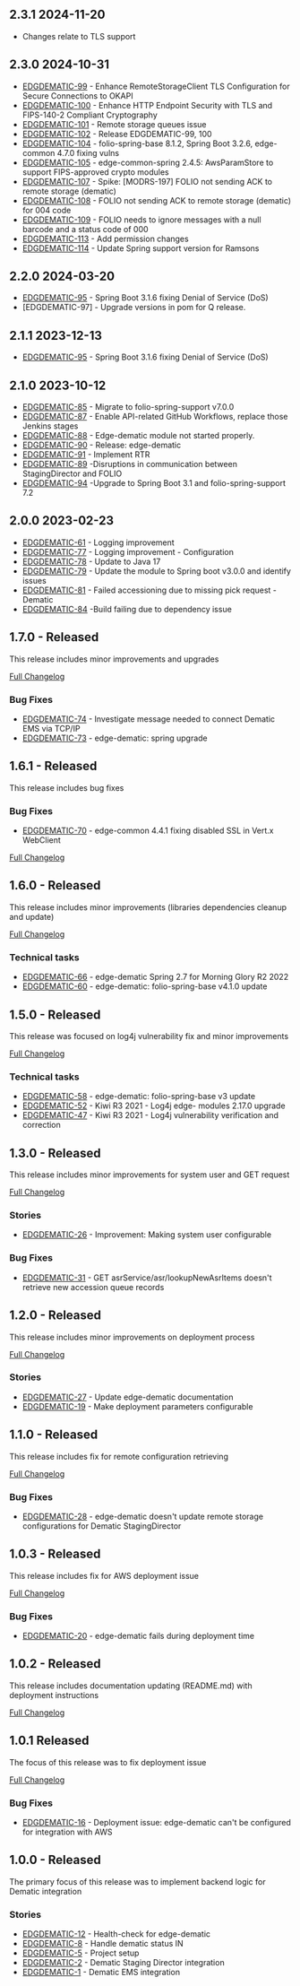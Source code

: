 ## 2.3.1 2024-11-20

* Changes relate to TLS support

## 2.3.0 2024-10-31

* [EDGDEMATIC-99](https://folio-org.atlassian.net/browse/EDGDEMATIC-99)  - Enhance RemoteStorageClient TLS Configuration for Secure Connections to OKAPI
* [EDGDEMATIC-100](https://folio-org.atlassian.net/browse/EDGDEMATIC-100) - Enhance HTTP Endpoint Security with TLS and FIPS-140-2 Compliant Cryptography
* [EDGDEMATIC-101](https://folio-org.atlassian.net/browse/EDGDEMATIC-101) - Remote storage queues issue
* [EDGDEMATIC-102](https://folio-org.atlassian.net/browse/EDGDEMATIC-102) - Release EDGDEMATIC-99, 100
* [EDGDEMATIC-104](https://folio-org.atlassian.net/browse/EDGDEMATIC-104) - folio-spring-base 8.1.2, Spring Boot 3.2.6, edge-common 4.7.0 fixing vulns
* [EDGDEMATIC-105](https://folio-org.atlassian.net/browse/EDGDEMATIC-105) - edge-common-spring 2.4.5: AwsParamStore to support FIPS-approved crypto modules
* [EDGDEMATIC-107](https://folio-org.atlassian.net/browse/EDGDEMATIC-107) - Spike: [MODRS-197] FOLIO not sending ACK to remote storage (dematic)
* [EDGDEMATIC-108](https://folio-org.atlassian.net/browse/EDGDEMATIC-108) - FOLIO not sending ACK to remote storage (dematic) for 004 code
* [EDGDEMATIC-109](https://folio-org.atlassian.net/browse/EDGDEMATIC-109) - FOLIO needs to ignore messages with a null barcode and a status code of 000
* [EDGDEMATIC-113](https://folio-org.atlassian.net/browse/EDGDEMATIC-113) - Add permission changes
* [EDGDEMATIC-114](https://folio-org.atlassian.net/browse/EDGDEMATIC-114) - Update Spring support version for Ramsons

## 2.2.0 2024-03-20

* [EDGDEMATIC-95](https://issues.folio.org/browse/EDGDEMATIC-95) - Spring Boot 3.1.6 fixing Denial of Service (DoS)
* [EDGDEMATIC-97] - Upgrade versions in pom for Q release.


## 2.1.1 2023-12-13

* [EDGDEMATIC-95](https://issues.folio.org/browse/EDGDEMATIC-95) - Spring Boot 3.1.6 fixing Denial of Service (DoS)

## 2.1.0 2023-10-12

* [EDGDEMATIC-85](https://issues.folio.org/browse/EDGDEMATIC-85) - Migrate to folio-spring-support v7.0.0
* [EDGDEMATIC-87](https://issues.folio.org/browse/EDGDEMATIC-87) - Enable API-related GitHub Workflows, replace those Jenkins stages
* [EDGDEMATIC-88](https://issues.folio.org/browse/EDGDEMATIC-88) - Edge-dematic module not started properly.
* [EDGDEMATIC-90](https://issues.folio.org/browse/EDGDEMATIC-90) - Release: edge-dematic
* [EDGDEMATIC-91](https://issues.folio.org/browse/EDGDEMATIC-91) - Implement RTR
* [EDGDEMATIC-89](https://issues.folio.org/browse/EDGDEMATIC-89) -Disruptions in communication between StagingDirector and FOLIO
* [EDGDEMATIC-94](https://issues.folio.org/browse/EDGDEMATIC-94) -Upgrade to Spring Boot 3.1 and folio-spring-support 7.2

## 2.0.0 2023-02-23

* [EDGDEMATIC-61](https://issues.folio.org/browse/EDGDEMATIC-61) - Logging improvement
* [EDGDEMATIC-77](https://issues.folio.org/browse/EDGDEMATIC-77) - Logging improvement - Configuration
* [EDGDEMATIC-78](https://issues.folio.org/browse/EDGDEMATIC-78) - Update to Java 17
* [EDGDEMATIC-79](https://issues.folio.org/browse/EDGDEMATIC-79) - Update the module to Spring boot v3.0.0 and identify issues
* [EDGDEMATIC-81](https://issues.folio.org/browse/EDGDEMATIC-81) - Failed accessioning due to missing pick request - Dematic
* [EDGDEMATIC-84](https://issues.folio.org/browse/EDGDEMATIC-84) -Build failing due to dependency issue


## 1.7.0 - Released
This release includes minor improvements and upgrades

[Full Changelog](https://github.com/folio-org/edge-dematic/compare/v1.6.1...v1.7.0)

### Bug Fixes
* [EDGDEMATIC-74](https://issues.folio.org/browse/EDGDEMATIC-74) - Investigate message needed to connect Dematic EMS via TCP/IP
* [EDGDEMATIC-73](https://issues.folio.org/browse/EDGDEMATIC-73) - edge-dematic: spring upgrade

## 1.6.1 - Released
This release includes bug fixes

### Bug Fixes
* [EDGDEMATIC-70](https://issues.folio.org/browse/EDGDEMATIC-70) - edge-common 4.4.1 fixing disabled SSL in Vert.x WebClient

[Full Changelog](https://github.com/folio-org/edge-dematic/compare/v1.6.0...v1.6.1)

## 1.6.0 - Released
This release includes minor improvements (libraries dependencies cleanup and update)

[Full Changelog](https://github.com/folio-org/edge-dematic/compare/v1.5.0...v1.6.0)

### Technical tasks
* [EDGDEMATIC-66](https://issues.folio.org/browse/EDGDEMATIC-66) - edge-dematic Spring 2.7 for Morning Glory R2 2022
* [EDGDEMATIC-60](https://issues.folio.org/browse/EDGDEMATIC-60) - edge-dematic: folio-spring-base v4.1.0 update

## 1.5.0 - Released
This release was focused on log4j vulnerability fix and minor improvements

[Full Changelog](https://github.com/folio-org/edge-dematic/compare/v1.3.0...v1.5.0)

### Technical tasks
* [EDGDEMATIC-58](https://issues.folio.org/browse/EDGDEMATIC-58) - edge-dematic: folio-spring-base v3 update
* [EDGDEMATIC-52](https://issues.folio.org/browse/EDGDEMATIC-52) - Kiwi R3 2021 - Log4j edge- modules 2.17.0 upgrade
* [EDGDEMATIC-47](https://issues.folio.org/browse/EDGDEMATIC-47) - Kiwi R3 2021 - Log4j vulnerability verification and correction

## 1.3.0 - Released
This release includes minor improvements for system user and GET request

[Full Changelog](https://github.com/folio-org/edge-dematic/compare/v1.2.0...v1.3.0)

### Stories
* [EDGDEMATIC-26](https://issues.folio.org/browse/EDGDEMATIC-26) - Improvement: Making system user configurable

### Bug Fixes
* [EDGDEMATIC-31](https://issues.folio.org/browse/EDGDEMATIC-31) - GET asrService/asr/lookupNewAsrItems doesn't retrieve new accession queue records


## 1.2.0 - Released
This release includes minor improvements on deployment process

[Full Changelog](https://github.com/folio-org/edge-dematic/compare/v1.1.0...v1.2.0)

### Stories
* [EDGDEMATIC-27](https://issues.folio.org/browse/EDGDEMATIC-27) - Update edge-dematic documentation
* [EDGDEMATIC-19](https://issues.folio.org/browse/EDGDEMATIC-19) - Make deployment parameters configurable

## 1.1.0 - Released
This release includes fix for remote configuration retrieving

[Full Changelog](https://github.com/folio-org/edge-dematic/compare/v1.0.3...v1.1.0)

### Bug Fixes
* [EDGDEMATIC-28](https://issues.folio.org/browse/EDGDEMATIC-28) - edge-dematic doesn't update remote storage configurations for Dematic StagingDirector

## 1.0.3 - Released
This release includes fix for AWS deployment issue

[Full Changelog](https://github.com/folio-org/edge-dematic/compare/v1.0.2...v1.0.3)

### Bug Fixes
* [EDGDEMATIC-20](https://issues.folio.org/browse/EDGDEMATIC-20) - edge-dematic fails during deployment time

## 1.0.2 - Released
This release includes documentation updating (README.md) with deployment instructions

[Full Changelog](https://github.com/folio-org/edge-dematic/compare/v1.0.1...v1.0.2)

## 1.0.1 Released
The focus of this release was to fix deployment issue

[Full Changelog](https://github.com/folio-org/edge-dematic/compare/v1.0.0...v1.0.1)

### Bug Fixes
* [EDGDEMATIC-16](https://issues.folio.org/browse/EDGDEMATIC-16) - Deployment issue: edge-dematic can't be configured for integration with AWS

## 1.0.0 - Released

The primary focus of this release was to implement backend logic for Dematic integration

### Stories
* [EDGDEMATIC-12](https://issues.folio.org/browse/EDGDEMATIC-12) - Health-check for edge-dematic 
* [EDGDEMATIC-8](https://issues.folio.org/browse/EDGDEMATIC-8) - Handle dematic status IN
* [EDGDEMATIC-5](https://issues.folio.org/browse/EDGDEMATIC-5) - Project setup 
* [EDGDEMATIC-2](https://issues.folio.org/browse/EDGDEMATIC-2) - Dematic Staging Director integration
* [EDGDEMATIC-1](https://issues.folio.org/browse/EDGDEMATIC-1) - Dematic EMS integration

